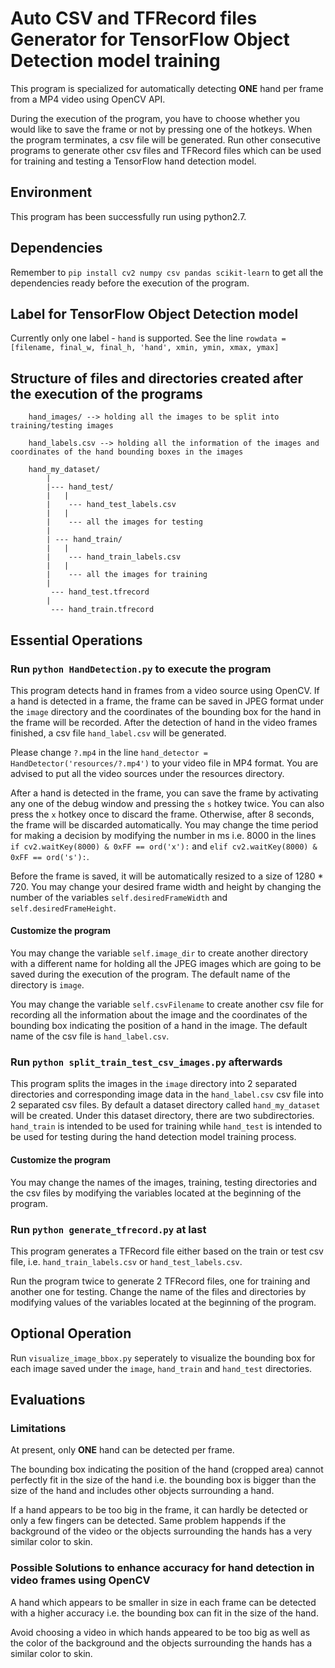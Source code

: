 # Auto CSV and TFRecord files Generator for TensorFlow Object Detection model training

This program is specialized for automatically detecting **ONE** hand per frame from a MP4 video using OpenCV API.

During the execution of the program, you have to choose whether you would like to save the frame or not by pressing one of the hotkeys. When the program terminates, a csv file will be generated. Run other consecutive programs to generate other csv files and TFRecord files which can be used for training and testing a TensorFlow hand detection model.

## Environment
This program has been successfully run using python2.7.

## Dependencies
Remember to `pip install cv2 numpy csv pandas scikit-learn` to get all the dependencies ready before the execution of the program.

## Label for TensorFlow Object Detection model
Currently only one label - `hand` is supported. See the line `rowdata = [filename, final_w, final_h, 'hand', xmin, ymin, xmax, ymax]`

## Structure of files and directories created after the execution of the programs
```
    hand_images/ --> holding all the images to be split into training/testing images

    hand_labels.csv --> holding all the information of the images and coordinates of the hand bounding boxes in the images

    hand_my_dataset/
        |
        |--- hand_test/
        |   |
        |    --- hand_test_labels.csv
        |   |
        |    --- all the images for testing
        |
        | --- hand_train/
        |   |
        |    --- hand_train_labels.csv
        |   |
        |    --- all the images for training
        |
         --- hand_test.tfrecord
        |
         --- hand_train.tfrecord
```

## Essential Operations

### Run `python HandDetection.py` to execute the program
This program detects hand in frames from a video source using OpenCV. If a hand is detected in a frame, the frame can be saved in JPEG format under the `image` directory and the coordinates of the bounding box for the hand in the frame will be recorded. After the detection of hand in the video frames finished, a csv file `hand_label.csv` will be generated.

Please change `?.mp4` in the line `hand_detector = HandDetector('resources/?.mp4')` to your video file in MP4 format. You are advised to put all the video sources under the resources directory.

After a hand is detected in the frame, you can save the frame by activating any one of the debug window and pressing the `s` hotkey twice. You can also press the `x` hotkey once to discard the frame. Otherwise, after 8 seconds, the frame will be discarded automatically. You may change the time period for making a decision by modifying the number in ms i.e. 8000 in the lines `if cv2.waitKey(8000) & 0xFF == ord('x'):` and `elif cv2.waitKey(8000) & 0xFF == ord('s'):`.

Before the frame is saved, it will be automatically resized to a size of 1280 * 720. You may change your desired frame width and height by changing the number of the variables `self.desiredFrameWidth` and `self.desiredFrameHeight`.

#### Customize the program
You may change the variable `self.image_dir` to create another directory with a different name for holding all the JPEG images which are going to be saved during the execution of the program. The default name of the directory is `image`.

You may change the variable `self.csvFilename` to create another csv file for recording all the information about the image and the coordinates of the bounding box indicating the position of a hand in the image. The default name of the csv file is `hand_label.csv`.

### Run `python split_train_test_csv_images.py` afterwards
This program splits the images in the `image` directory into 2 separated directories and corresponding image data in the `hand_label.csv` csv file into 2 separated csv files. By default a dataset directory called `hand_my_dataset` will be created. Under this dataset directory, there are two subdirectories. `hand_train` is intended to be used for training while `hand_test` is intended to be used for testing during the hand detection model training process.

#### Customize the program
You may change the names of the images, training, testing directories and the csv files by modifying the variables located at the beginning of the program.

### Run `python generate_tfrecord.py` at last
This program generates a TFRecord file either based on the train or test csv file, i.e. `hand_train_labels.csv` or `hand_test_labels.csv`.

Run the program twice to generate 2 TFRecord files, one for training and another one for testing. Change the name of the files and directories by modifying values of the variables located at the beginning of the program.


## Optional Operation
Run `visualize_image_bbox.py` seperately to visualize the bounding box for each image saved under the `image`, `hand_train` and `hand_test` directories.


## Evaluations
### Limitations
At present, only **ONE** hand can be detected per frame.

The bounding box indicating the position of the hand (cropped area) cannot perfectly fit in the size of the hand i.e. the bounding box is bigger than the size of the hand and includes other objects surrounding a hand.

If a hand appears to be too big in the frame, it can hardly be detected or only a few fingers can be detected. Same problem happends if the background of the video or the objects surrounding the hands has a very similar color to skin.

### Possible Solutions to enhance accuracy for hand detection in video frames using OpenCV
A hand which appears to be smaller in size in each frame can be detected with a higher accuracy i.e. the bounding box can fit in the size of the hand.

Avoid choosing a video in which hands appeared to be too big as well as the color of the background and the objects surrounding the hands has a similar color to skin.

